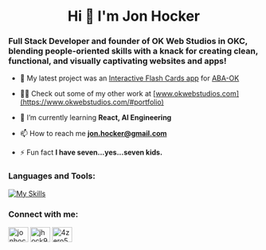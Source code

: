 <h1 align="center">Hi 👋 I'm Jon Hocker</h1>
<h3>Full Stack Developer and founder of OK Web Studios in OKC, blending people-oriented skills with a knack for creating clean, functional, and visually captivating websites and apps!</h3>

- 🔭 My latest project was an [Interactive Flash Cards app](https://okwebstudios.com/flashcards) for [ABA-OK](https://www.abaco-op.org/)

- 👨‍💻 Check out some of my other work at [www.okwebstudios.com](https://www.okwebstudios.com/#portfolio)

- 🌱 I’m currently learning **React, AI Engineering**

- 📫 How to reach me **jon.hocker@gmail.com**

- ⚡ Fun fact **I have seven...yes...seven kids.**

<h3 align="left">Languages and Tools:</h3>

[![My Skills](https://skillicons.dev/icons?i=js,html,css,nodejs,npm,express,mongodb,webpack,git,github,heroku,vscode,ps)](https://skillicons.dev)

<h3 align="left">Connect with me:</h3>
<p align="left">
  <a href="https://linkedin.com/in/jonhocker" target="blank">
    <img align="center" src="https://raw.githubusercontent.com/rahuldkjain/github-profile-readme-generator/master/src/images/icons/Social/linked-in-alt.svg" alt="jonhocker" height="30" width="40" /></a>
  <a href="https://codesandbox.com/jhock9" target="blank">
    <img align="center" src="https://raw.githubusercontent.com/rahuldkjain/github-profile-readme-generator/master/src/images/icons/Social/codesandbox.svg" alt="jhock9" height="30" width="40" /></a>
  <a href="https://codepen.io/4zero5" target="blank">
    <img align="center" src="https://raw.githubusercontent.com/rahuldkjain/github-profile-readme-generator/master/src/images/icons/Social/codepen.svg" alt="4zero5" height="30" width="40" /></a>
</p>
